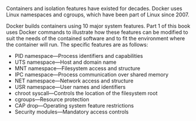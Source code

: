 Containers and isolation features have existed for decades. Docker uses Linux namespaces
and cgroups, which have been part of Linux since 2007. 

Docker builds containers using 10 major system features. Part 1 of this book uses
Docker commands to illustrate how these features can be modified to suit the needs
of the contained software and to fit the environment where the container will run.
The specific features are as follows:
- PID namespace—Process identifiers and capabilities
- UTS namespace—Host and domain name
- MNT namespace—Filesystem access and structure
- IPC namespace—Process communication over shared memory
- NET namespace—Network access and structure
- USR namespace—User names and identifiers
- chroot syscall—Controls the location of the filesystem root
- cgroups—Resource protection
- CAP drop—Operating system feature restrictions
- Security modules—Mandatory access controls